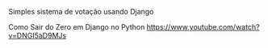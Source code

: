 Simples sistema de votação usando Django

Como Sair do Zero em Django no Python
https://www.youtube.com/watch?v=DNGI5aD9MJs

